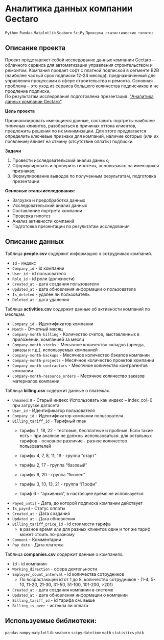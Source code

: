 # Аналитика данных компании Gectaro
`Python` `Pandas` `Matplotlib` `Seaborn` `SciPy` `Проверка статистических гипотез`

## Описание проекта   

Проект представляет собой исследование данных компании Gectaro – облачного сервиса для автоматизации управления строительством и ремонтом.
Компания продает софт с платной подпиской в сегменте B2B (наиболее частый срок подписки 12-24 месяца), предназначенный для управления процессами в сфере строительства и ремонта.
Основная проблема – это уход из сервиса большого количества подписчиков и не продление подписки.    
По результатам исследования подготовлена презентация: ["Аналитика данных компании Gectaro"](https://github.com/halfnoob-halfpro/Portfolio/blob/main/gectaro/gectaro.pdf).

**Цель проекта**

Проанализировать имеющиеся данные, составить портреты наиболее типичных клиентов, разобраться в причинах оттока клиентов, предложить решения по их минимизации. 
Для этого предлагается определить ключевые признаки для компаний, наличие которых (или их появление) влияет на отмену (отсутствие оплаты) подписки.
 
**Задачи**

1. Провести исследовательский анализ данных;
2. Сформулировать и проверить гипотезы, основываясь на имеющихся признаках;
3. Формулирование выводов по полученным результатам, подготовка презентации.

**Основные этапы исследования:**
  
- Загрузка и предобработка данных     
- Исследовательский анализ данных      
- Составление портрета компании   
- Проверка гипотез     
- Анализ активности компаний       
- Подготовка презентации по результатам исследования    


## Описание данных

Таблица **people.csv** содержит информацию о сотрудниках компаний.

- `Id` - индекс	 
- `Company_id` - id компании	 
- `User_id` - id пользователя	 
- `Role_id` - id роли (должности)	 
- `Created_at` - дата создания пользователя	 
- `Updated_at` - дата обновления информации о пользователе	 
- `Is_deleted` - удален ли пользователь	 
- `Deleted_at` - дата удаления	 

Таблица **activities.csv** содержит данные об активности компаний по месяцам.

- `Company_id` -	Идентификатор компании	 
- `Month` -	Отчетный месяц	 
- `Company-month-billing` -	Количество счетов, выставленных в приложении, компанией за месяц	 
- `Company-month-stocks` -	Месячное количество складов (аренда, заказы и т.д.), используемых компанией	 
- `Company-month-backups` -	Месячное количество бэкапов компании	 
- `Company-month-projects` -	Месячное количество проектов компании	 
- `Company-month-contractors` -	Месячное количество контрагентов компании	 
- `Company-month-resource_orders` -	Месячное количество заказов материалов компании	 

Таблица **billing.csv** содержит данные о платежах.

- `Unnamed:0` -	Старый индекс	Использовать как индекс – index_col=0 при загрузке датасета
- `User_id` -	Идентификатор пользователя	 
- `Company_id` -	Идентификатор компании пользователя	 
- `Billing_tariff_id` -	Тарифный план
  - тарифы 1, 18, 22 - тестовые, бесплатные и пробные. Если такие есть - при анализе не должны использоваться. для остальных тарифов - основное различие - разное количество пользователей

  - тарифы 4, 7, 8, 11, 19 - группа “старт”

  - тарифы 2, 17 - группа “базовый”

  - тарифы 9, 20 - группа “бизнес”

  - тарифы 3, 10, 13, 21 - группа “Профи”

  - тариф 6 - “архивный”, в настоящее время не используется
- `Payed_until` -	 Дата, до которой подписка компании действует	 
- `Is_payed` -	Статус оплаты	 
- `Created_at` -	Дата создания	 
- `Updated_at` -	Дата обновления	
- `Billing_tariff_price_id` -	id стоимости тарифа
  - в разное время или для разных клиентов  один и тот же тариф может стоить по-разному 
- `Comment` -	Комментарии	 
- `Pay_date` -	Дата платежа	 

Таблица **companies.csv** содержит данные о компаниях.

- `Id` -	 id компании	 
- `Working_direction` -	 сфера деятельности	 
- `Employer_count_interval` -	 id количества сотрудников
  - По возрастающей id от 1 до 8, количество сотрудников - (1-4, 5-10, 11-20, 21-30, 31-50, 51-100, 101-200, >201)
- `Created_at` -	 дата создания компании в системе	 
- `Updated_at` -	 дата обновления информации о компании	 
- `Billing_tariff_id` -	id тарифа 	 см. выше
- `Billing_is_over` -	 истекла ли оплата	 

## Используемые библиотеки:
`pandas` `numpy` `matplotlib` `seaborn` `scipy` `datetime` `math` `statistics` `phik`
